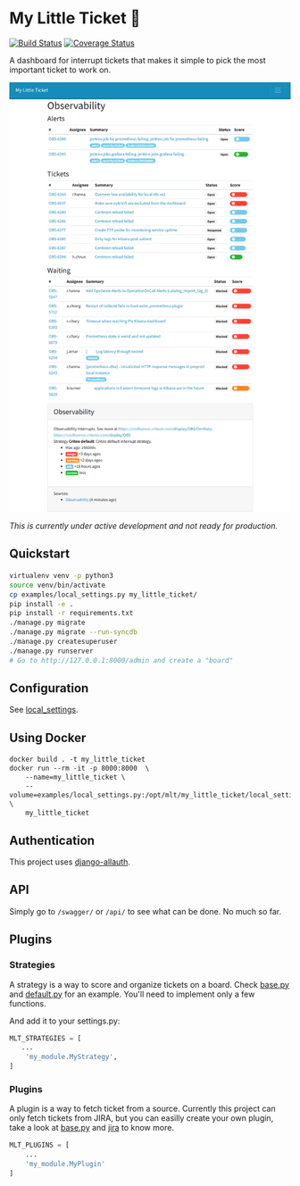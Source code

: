 # My Little Ticket :ticket: 

[![Build Status](https://travis-ci.org/iksaif/my-little-ticket.svg?branch=master)](https://travis-ci.org/iksaif/my-little-ticket)
[![Coverage Status](https://coveralls.io/repos/github/iksaif/my-little-ticket/badge.svg)](https://coveralls.io/github/iksaif/my-little-ticket?branch=master)

A dashboard for interrupt tickets that makes it simple to pick the most important ticket to work on.

[![My-Little-Ticket screenshot](doc/my-little-ticket.png)](doc/my-little-ticket.png)

*This is currently under active development and not ready for production.*


## Quickstart

```bash
virtualenv venv -p python3
source venv/bin/activate
cp examples/local_settings.py my_little_ticket/
pip install -e .
pip install -r requirements.txt
./manage.py migrate
./manage.py migrate --run-syncdb
./manage.py createsuperuser
./manage.py runserver
# Go to http://127.0.0.1:8000/admin and create a "board"
```

## Configuration

See [local_settings](examples/local_settings.py).


## Using Docker

```
docker build . -t my_little_ticket
docker run --rm -it -p 8000:8000  \
    --name=my_little_ticket \
    --volume=examples/local_settings.py:/opt/mlt/my_little_ticket/local_settings.py \
    my_little_ticket
```

## Authentication

This project uses [django-allauth](https://django-allauth.readthedocs.io/en/latest/).

## API

Simply go to `/swagger/` or `/api/` to see what can be done. No much so far.

## Plugins

### Strategies

A strategy is a way to score and organize tickets on a board. Check
[base.py](my_little_ticket/plugins/base.py) and [default.py](my_little_ticket/plugins/default.py) for an example.
You'll need to implement only a few functions.

And add it to your settings.py:

```python
MLT_STRATEGIES = [
   ...
    'my_module.MyStrategy',
]
```
### Plugins

A plugin is a way to fetch ticket from a source. Currently this project
can only fetch tickets from JIRA, but you can easilly create your own plugin,
take a look at [base.py](my_little_ticket/plugins/base.py) and
[jira](my_little_ticket/plugins/jira.py) to know more.

```python
MLT_PLUGINS = [
    ...
    'my_module.MyPlugin'
]
```
